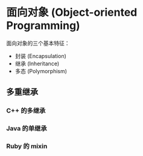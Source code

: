# 面向对象 (Object-oriented Programming)

面向对象的三个基本特征：

+ 封装 (Encapsulation)
+ 继承 (Inheritance)
+ 多态 (Polymorphism)

## 多重继承

### C++ 的多继承

### Java 的单继承

### Ruby 的 mixin